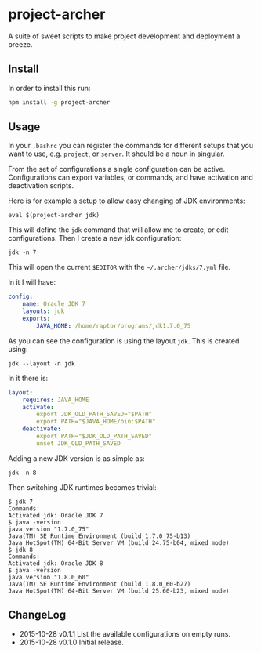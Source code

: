 project-archer
==============

A suite of sweet scripts to make project development and deployment a breeze.

## Install

In order to install this run:

```sh
npm install -g project-archer
```

## Usage

In your `.bashrc` you can register the commands for different setups that you want to use,
e.g. `project`, or `server`. It should be a noun in singular.

From the set of configurations a single configuration can be active. Configurations can export
variables, or commands, and have activation and deactivation scripts.

Here is for example a setup to allow easy changing of JDK environments:

```shell
eval $(project-archer jdk)
```

This will define the `jdk` command that will allow me to create, or edit configurations.
Then I create a new jdk configuration:

```
jdk -n 7
```

This will open the current `$EDITOR` with the `~/.archer/jdks/7.yml` file.

In it I will have:

```yml
config:
    name: Oracle JDK 7
    layouts: jdk
    exports:
        JAVA_HOME: /home/raptor/programs/jdk1.7.0_75
```

As you can see the configuration is using the layout `jdk`. This is created using:

```
jdk --layout -n jdk
```
In it there is:

```yml
layout:
    requires: JAVA_HOME
    activate:
        export JDK_OLD_PATH_SAVED="$PATH"
        export PATH="$JAVA_HOME/bin:$PATH"
    deactivate:
        export PATH="$JDK_OLD_PATH_SAVED"
        unset JDK_OLD_PATH_SAVED
```

Adding a new JDK version is as simple as:

```
jdk -n 8
```

Then switching JDK runtimes becomes trivial:

```
$ jdk 7
Commands: 
Activated jdk: Oracle JDK 7
$ java -version
java version "1.7.0_75"
Java(TM) SE Runtime Environment (build 1.7.0_75-b13)
Java HotSpot(TM) 64-Bit Server VM (build 24.75-b04, mixed mode)
$ jdk 8
Commands: 
Activated jdk: Oracle JDK 8
$ java -version
java version "1.8.0_60"
Java(TM) SE Runtime Environment (build 1.8.0_60-b27)
Java HotSpot(TM) 64-Bit Server VM (build 25.60-b23, mixed mode)
```

## ChangeLog

* 2015-10-28  v0.1.1  List the available configurations on empty runs.
* 2015-10-28  v0.1.0  Initial release.
